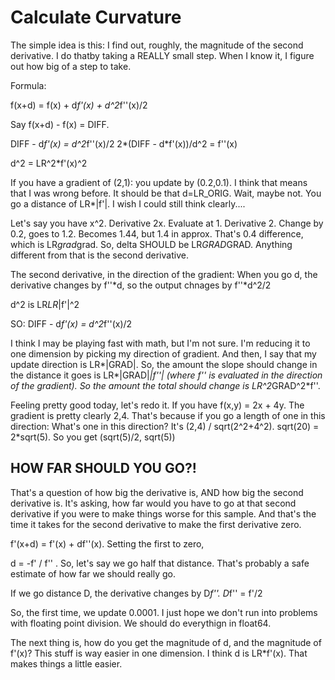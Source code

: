 # Calculate Curvature

The simple idea is this: I find out, roughly, the magnitude of the second derivative. I do thatby taking a REALLY small step. When I know it, I figure out how big of a step to take.


Formula:

f(x+d) = f(x) + d*f'(x) + d^2*f''(x)/2

Say f(x+d) - f(x) = DIFF.

DIFF - d*f'(x) = d^2*f''(x)/2
2*(DIFF - d*f'(x))/d^2 = f''(x)

d^2 = LR^2*f'(x)^2



If you have a gradient of (2,1): you update by (0.2,0.1). I think that means that I was wrong
before. It should be that d=LR_ORIG. Wait, maybe not. You go a distance of LR*|f'|. I wish I could still think clearly....

Let's say you have x^2. Derivative 2x. Evaluate at 1. Derivative 2. Change by 0.2, goes to 1.2.
Becomes 1.44, but 1.4 in approx. That's 0.4 difference, which is LR*grad*grad. So, delta SHOULD be
LR*GRAD*GRAD. Anything different from that is the second derivative. 

The second derivative, in the direction of the gradient: When you go d, the derivative changes by f''*d, so the output chnages by f''*d^2/2

d^2 is LR*LR*|f'|^2

SO:
DIFF - d*f'(x) = d^2*f''(x)/2

I think I may be playing fast with math, but I'm not sure. I'm reducing it to one dimension by
picking my direction of gradient. And then, I say that my update direction is LR*|GRAD|. So, the amount the slope should change in the distance it goes is LR*|GRAD|*|f''| (where f'' is evaluated in the direction of the gradient). So the amount the total should change is LR^2*GRAD^2*f''.

Feeling pretty good today, let's redo it. 
If you have f(x,y) = 2x + 4y. The gradient is pretty clearly 2,4. That's because if you go a length of one in this direction:
What's one in this direction? It's (2,4) / sqrt(2^2+4^2). sqrt(20) = 2*sqrt(5). So you get (sqrt(5)/2, sqrt(5))



## HOW FAR SHOULD YOU GO?!
That's a question of how big the derivative is, AND how big the second derivative is. It's asking, how far would you have to go at that second derivative if you were to make things worse for this sample. And that's the time it takes for the second derivative to make the first derivative zero.

f'(x+d) = f'(x) + df''(x). Setting the first to zero,

d = -f' / f''  . So, let's say we go half that distance. That's probably a safe estimate of how far we should really go.

If we go distance D, the derivative changes by D*f''. 
D*f'' = f'/2



So, the first time, we update 0.0001. I just hope we don't run into problems with floating point division. We should do everythign in float64. 

The next thing is, how do you get the magnitude of d, and the magnitude of f'(x)? This stuff is way easier in one dimension. I think d is LR*f'(x). That makes things a little easier. 



